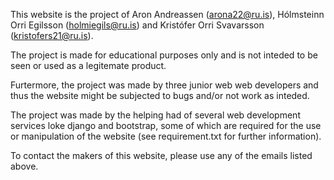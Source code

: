 This website is the project of Aron Andreassen (arona22@ru.is), Hólmsteinn 
Orri Egilsson (holmiegils@ru.is) and Kristófer Orri Svavarsson 
(kristofers21@ru.is).

The project is made for educational purposes only and is not inteded to be 
seen or used as a legitemate product.

Furtermore, the project was made by three junior web web developers and thus 
the website might be subjected to bugs and/or not work as inteded. 

The project was made by the helping had of several web development services
loke django and bootstrap, some of which are required for the use or 
manipulation of the website (see requirement.txt for further information).

To contact the makers of this website, please use any of the emails listed 
above.
